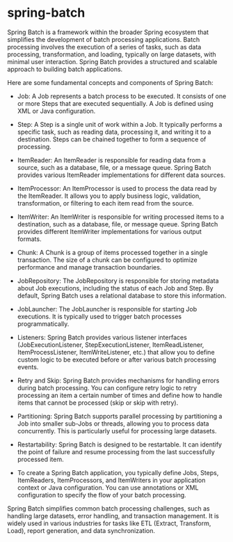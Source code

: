 # spring-batch
Spring Batch is a framework within the broader Spring ecosystem that simplifies the development of batch processing applications. Batch processing involves the execution of a series of tasks, such as data processing, transformation, and loading, typically on large datasets, with minimal user interaction. Spring Batch provides a structured and scalable approach to building batch applications.

Here are some fundamental concepts and components of Spring Batch:

* Job: A Job represents a batch process to be executed. It consists of one or more Steps that are executed sequentially. A Job is defined using XML or Java configuration.

* Step: A Step is a single unit of work within a Job. It typically performs a specific task, such as reading data, processing it, and writing it to a destination. Steps can be chained together to form a sequence of processing.

* ItemReader: An ItemReader is responsible for reading data from a source, such as a database, file, or a message queue. Spring Batch provides various ItemReader implementations for different data sources.

* ItemProcessor: An ItemProcessor is used to process the data read by the ItemReader. It allows you to apply business logic, validation, transformation, or filtering to each item read from the source.

* ItemWriter: An ItemWriter is responsible for writing processed items to a destination, such as a database, file, or message queue. Spring Batch provides different ItemWriter implementations for various output formats.

* Chunk: A Chunk is a group of items processed together in a single transaction. The size of a chunk can be configured to optimize performance and manage transaction boundaries.

* JobRepository: The JobRepository is responsible for storing metadata about Job executions, including the status of each Job and Step. By default, Spring Batch uses a relational database to store this information.

* JobLauncher: The JobLauncher is responsible for starting Job executions. It is typically used to trigger batch processes programmatically.

* Listeners: Spring Batch provides various listener interfaces (JobExecutionListener, StepExecutionListener, ItemReadListener, ItemProcessListener, ItemWriteListener, etc.) that allow you to define custom logic to be executed before or after various batch processing events.

* Retry and Skip: Spring Batch provides mechanisms for handling errors during batch processing. You can configure retry logic to retry processing an item a certain number of times and define how to handle items that cannot be processed (skip or skip with retry).

* Partitioning: Spring Batch supports parallel processing by partitioning a Job into smaller sub-Jobs or threads, allowing you to process data concurrently. This is particularly useful for processing large datasets.

* Restartability: Spring Batch is designed to be restartable. It can identify the point of failure and resume processing from the last successfully processed item.

* To create a Spring Batch application, you typically define Jobs, Steps, ItemReaders, ItemProcessors, and ItemWriters in your application context or Java configuration. You can use annotations or XML configuration to specify the flow of your batch processing.

Spring Batch simplifies common batch processing challenges, such as handling large datasets, error handling, and transaction management. It is widely used in various industries for tasks like ETL (Extract, Transform, Load), report generation, and data synchronization.
